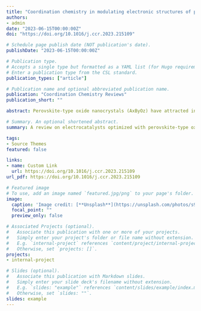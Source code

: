 ```yaml
---
title: "Coordination chemistry in modulating electronic structures of perovskite-type oxide nanocrystals for oxygen evolution catalysis"
authors:
- admin
date: "2023-06-15T00:00:00Z"
doi: "https://doi.org/10.1016/j.ccr.2023.215109"

# Schedule page publish date (NOT publication's date).
publishDate: "2023-06-15T00:00:00Z"

# Publication type.
# Accepts a single type but formatted as a YAML list (for Hugo requirements).
# Enter a publication type from the CSL standard.
publication_types: ["article"]

# Publication name and optional abbreviated publication name.
publication: "Coordination Chemistry Reviews"
publication_short: ""

abstract: Perovskite-type oxide nanocrystals (AxByOz) have attracted increasing interest as efficient oxygen evolution reaction (OER) catalysts, which possess distinct thermal stability, ionic conductivity and electron mobility properties. Particularly, the electronic structure of perovskite-type nanocrystal plays a decisive role in electrocatalytic performance. Here, we systematically investigate the eg orbital filling, metal-oxygen hybridization, and electron correlations of perovskite-type oxide nanocrystals for high-performance OER catalysis. Meanwhile, the construction strategies for controlling the atomic configurations of adjacent sites and coordination environments in perovskite-type catalysts are also discussed for the rational design of efficient OER catalysts. Notably, we build a bridge between coordination environments, electronic structures, and catalytic activity of catalysts by focusing on the physicochemical properties of catalysts in terms of atom replacement, atom doping, and oxygen vacancy. This work would provide the readers with a comprehensive understanding and updated information towards the design of perovskite-type oxide nanocrystals with well-confined electronic properties for electrocatalysis. Finally, a perspective is given on the opportunities and further research directions of perovskite-based electrocatalysts for OER as well as the challenges involved in this task.

# Summary. An optional shortened abstract.
summary: A review on electrocatalysts optimized with perovskite-type oxide nanocrystals for oxygen evolution reaction (OER).

tags:
- Source Themes
featured: false

links:
- name: Custom Link
  url: https://doi.org/10.1016/j.ccr.2023.215109
url_pdf: https://doi.org/10.1016/j.ccr.2023.215109

# Featured image
# To use, add an image named `featured.jpg/png` to your page's folder. 
image:
  caption: 'Image credit: [**Unsplash**](https://unsplash.com/photos/s9CC2SKySJM)'
  focal_point: ""
  preview_only: false

# Associated Projects (optional).
#   Associate this publication with one or more of your projects.
#   Simply enter your project's folder or file name without extension.
#   E.g. `internal-project` references `content/project/internal-project/index.md`.
#   Otherwise, set `projects: []`.
projects:
- internal-project

# Slides (optional).
#   Associate this publication with Markdown slides.
#   Simply enter your slide deck's filename without extension.
#   E.g. `slides: "example"` references `content/slides/example/index.md`.
#   Otherwise, set `slides: ""`.
slides: example
---
```



